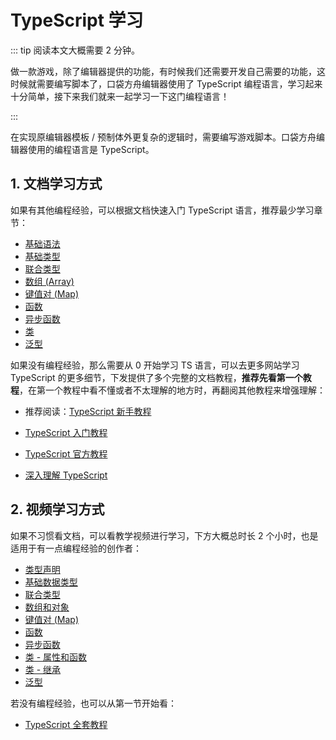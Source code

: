 # TypeScript 学习

::: tip 阅读本文大概需要 2 分钟。

做一款游戏，除了编辑器提供的功能，有时候我们还需要开发自己需要的功能，这时候就需要编写脚本了，口袋方舟编辑器使用了 TypeScript 编程语言，学习起来十分简单，接下来我们就来一起学习一下这门编程语言！

:::

在实现原编辑器模板 / 预制体外更复杂的逻辑时，需要编写游戏脚本。口袋方舟编辑器使用的编程语言是 TypeScript。

## 1. 文档学习方式

如果有其他编程经验，可以根据文档快速入门 TypeScript 语言，推荐最少学习章节：

* [基础语法](https://www.runoob.com/typescript/ts-basic-syntax.html)
* [基础类型](https://www.runoob.com/typescript/ts-type.html)
* [联合类型](https://www.runoob.com/typescript/ts-union.html)
* [数组 (Array)](https://www.runoob.com/typescript/ts-array.html)
* [键值对 (Map)](https://www.runoob.com/typescript/ts-map.html)
* [函数](https://www.runoob.com/typescript/ts-function.html)
* [异步函数](https://www.runoob.com/w3cnote/es6-async.html)
* [类](https://www.runoob.com/typescript/ts-class.html)
* [泛型](https://ts.xcatliu.com/advanced/generics.html)

如果没有编程经验，那么需要从 0 开始学习 TS 语言，可以去更多网站学习 TypeScript 的更多细节，下发提供了多个完整的文档教程，**推荐先看第一个教程**，在第一个教程中看不懂或者不太理解的地方时，再翻阅其他教程来增强理解：

* 推荐阅读：[TypeScript 新手教程](https://www.runoob.com/typescript/ts-tutorial.html)

* [TypeScript 入门教程](https://ts.xcatliu.com/)

* [TypeScript 官方教程](https://www.tslang.cn/docs/home.html)

* [深入理解 TypeScript](https://jkchao.github.io/typescript-book-chinese/)

## 2. 视频学习方式

如果不习惯看文档，可以看教学视频进行学习，下方大概总时长 2 个小时，也是适用于有一点编程经验的创作者：

* [类型声明](https://www.bilibili.com/video/BV1wY411D79Z/?p=3)
* [基础数据类型](https://www.bilibili.com/video/BV1wY411D79Z?p=4)
* [联合类型](https://www.bilibili.com/video/BV1wY411D79Z?p=9)
* [数组和对象](https://www.bilibili.com/video/BV1wY411D79Z?p=6)
* [键值对 (Map)](https://www.bilibili.com/video/BV1gd4y147yk?p=14)
* [函数](https://www.bilibili.com/video/BV1wY411D79Z?p=13)
* [异步函数](https://www.bilibili.com/video/BV1WP4y187Tu)
* [类 - 属性和函数](https://www.bilibili.com/video/BV1wY411D79Z?p=22)
* [类 - 继承](https://www.bilibili.com/video/BV1wY411D79Z?p=23)
* [泛型](https://www.bilibili.com/video/BV1wY411D79Z?p=32)

若没有编程经验，也可以从第一节开始看：

* [TypeScript 全套教程](https://www.bilibili.com/video/BV1wY411D79Z?p=1)